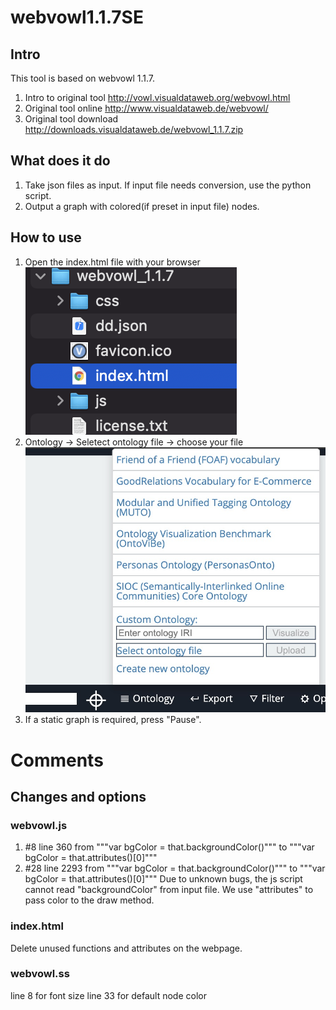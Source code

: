 # webvowl1.1.7SE
## Intro
This tool is based on webvowl 1.1.7.
1. Intro to original tool http://vowl.visualdataweb.org/webvowl.html
2. Original tool online http://www.visualdataweb.de/webvowl/
3. Original tool download http://downloads.visualdataweb.de/webvowl_1.1.7.zip
## What does it do
1. Take json files as input. If input file needs conversion, use the python script.
2. Output a graph with colored(if preset in input file) nodes.
## How to use
1. Open the index.html file with your browser
  ![usage1](./images/usage1.png)
2. Ontology -> Seletect ontology file -> choose your file
  ![usage2](./images/usage2.jpeg)
3. If a static graph is required, press "Pause".
# Comments
## Changes and options
### webvowl.js 
1. #8 line 360 from """var bgColor = that.backgroundColor()""" to """var bgColor = that.attributes()[0]"""
2. #28 line 2293 from """var bgColor = that.backgroundColor()""" to """var bgColor = that.attributes()[0]"""
Due to unknown bugs, the js script cannot read "backgroundColor" from input file. We use "attributes" to pass color to the draw method.
### index.html
Delete unused functions and attributes on the webpage. 
### webvowl.ss
line 8 for font size
line 33 for default node color

